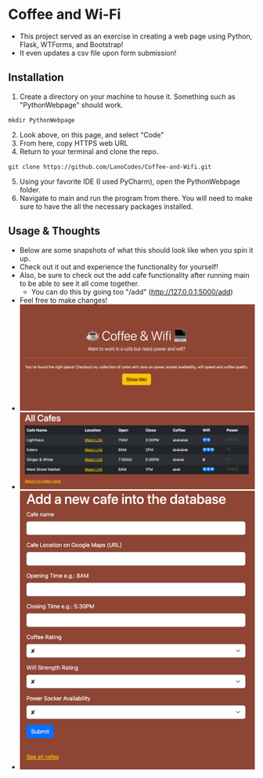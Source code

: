 # Coffee and Wi-Fi
- This project served as an exercise in creating a web page using Python, Flask, WTForms, and Bootstrap!
- It even updates a csv file upon form submission!


## Installation
1. Create a directory on your machine to house it. Something such as "PythonWebpage" should work.
```commandline
mkdir PythonWebpage 
```
2. Look above, on this page, and select "Code"
3. From here, copy HTTPS web URL
4. Return to your terminal and clone the repo.
```commandline
git clone https://github.com/LanoCodes/Coffee-and-Wifi.git
```
5. Using your favorite IDE (I used PyCharm), open the PythonWebpage folder.
6. Navigate to main and run the program from there. You will need to make sure to have the all the necessary packages installed.

## Usage & Thoughts
- Below are some snapshots of what this should look like when you spin it up.
- Check out it out and experience the functionality for yourself!
- Also, be sure to check out the add cafe functionality after running main to be able to see it all come together.
  - You can do this by going too "/add" (http://127.0.0.1:5000/add)
- Feel free to make changes!
- ![img.png](img.png)
- ![img_1.png](img_1.png)
- ![img_2.png](img_2.png)